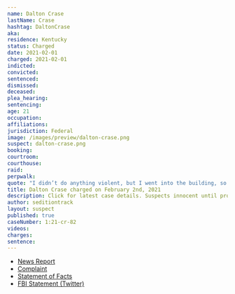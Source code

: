 ```yaml
---
name: Dalton Crase
lastName: Crase
hashtag: DaltonCrase
aka:
residence: Kentucky
status: Charged
date: 2021-02-01
charged: 2021-02-01
indicted:
convicted: 
sentenced: 
dismissed: 
deceased:
plea_hearing:
sentencing:
age: 21
occupation:
affiliations:
jurisdiction: Federal
image: /images/preview/dalton-crase.png
suspect: dalton-crase.png
booking:
courtroom:
courthouse:
raid:
perpwalk:
quote: "I didn’t do anything violent, but I went into the building, so I did trespass."
title: Dalton Crase charged on February 2nd, 2021
description: Click for latest case details. Suspects innocent until proven guilty.
author: seditiontrack
layout: suspect
published: true
caseNumber: 1:21-cr-82
videos:
charges:
sentence:
---
```

- [News Report](https://www.kentucky.com/news/local/crime/article248923359.html)
- [Complaint](https://extremism.gwu.edu/sites/g/files/zaxdzs2191/f/Dalton%20Crase%20and%20Troy%20Williams%20Affidavit%20in%20Support%20of%20Criminal%20Complaint.pdf)
- [Statement of Facts](https://www.justice.gov/usao-dc/case-multi-defendant/file/1371326/download)
- [FBI Statement (Twitter)](https://twitter.com/FBILouisville/status/1356306940507336706)
